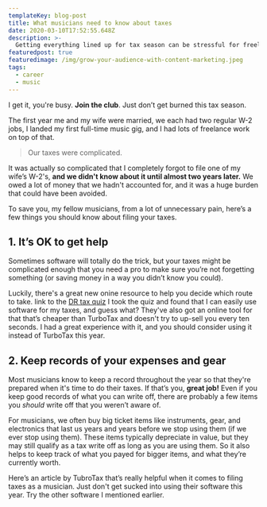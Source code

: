 ```yaml
---
templateKey: blog-post
title: What musicians need to know about taxes
date: 2020-03-10T17:52:55.648Z
description: >-
  Getting everything lined up for tax season can be stressful for freelance musicians. Here's a few things to keep in mind as you prepare for filing your taxes.
featuredpost: true
featuredimage: /img/grow-your-audience-with-content-marketing.jpeg
tags:
  - career
  - music
---
```


I get it, you're busy. **Join the club**. Just don’t get burned this tax season.

The first year me and my wife were married, we each had two regular W-2 jobs, I landed my first full-time music gig, and I had lots of freelance work on top of that.

> Our taxes were complicated.

It was actually so complicated that I completely forgot to file one of my wife’s W-2's, **and we didn't know about it until almost two years later.** We owed a lot of money that we hadn't accounted for, and it was a huge burden that could have been avoided.

To save you, my fellow musicians, from a lot of unnecessary pain, here’s a few things you should know about filing your taxes.

## 1. It’s OK to get help

Sometimes software will totally do the trick, but your taxes might be complicated enough that you need a pro to make sure you’re not forgetting something (or saving money in a way you didn’t know you could).

Luckily, there's a great new onine resource to help you decide which route to take.
link to the [DR tax quiz](https://www.daveramsey.com/elp/tax-preparation)
I took the quiz and found that I can easily use software for my taxes, and guess what? They've also got an online tool for that that’s cheaper than TurboTax and doesn't try to up-sell you every ten seconds. I had a great experience with it, and you should consider using it instead of TurboTax this year.

## 2. Keep records of your expenses and gear

Most musicians know to keep a record throughout the year so that they're prepared when it's time to do their taxes. If that’s you, **great job!** Even if you keep good records of what you can write off, there are probably a few items you _should_ write off that you weren’t aware of.

For musicians, we often buy big ticket items like instruments, gear, and electronics that last us years and years before we stop using them (if we ever stop using them). These items typically depreciate in value, but they may still qualify as a tax write off as long as you are using them. So it also helps to keep track of what you payed for bigger items, and what they’re currently worth.

Here’s an article by TubroTax that’s really helpful when it comes to filing taxes as a musician. Just don't get sucked into using their software this year. Try the other software I mentioned earlier.
